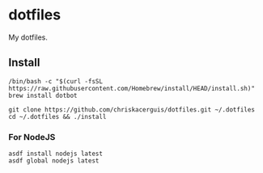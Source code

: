 # dotfiles

My dotfiles.

## Install

```shell
/bin/bash -c "$(curl -fsSL https://raw.githubusercontent.com/Homebrew/install/HEAD/install.sh)"
brew install dotbot
```

```shell
git clone https://github.com/chriskacerguis/dotfiles.git ~/.dotfiles
cd ~/.dotfiles && ./install
```

### For NodeJS
```shell
asdf install nodejs latest
asdf global nodejs latest
```